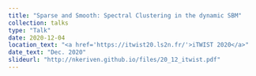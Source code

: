 ```yaml
---
title: "Sparse and Smooth: Spectral Clustering in the dynamic SBM"
collection: talks
type: "Talk"
date: 2020-12-04
location_text: "<a href='https://itwist20.ls2n.fr/'>iTWIST 2020</a>"
date_text: "Dec. 2020"
slideurl: "http://nkeriven.github.io/files/20_12_itwist.pdf"
---
```

